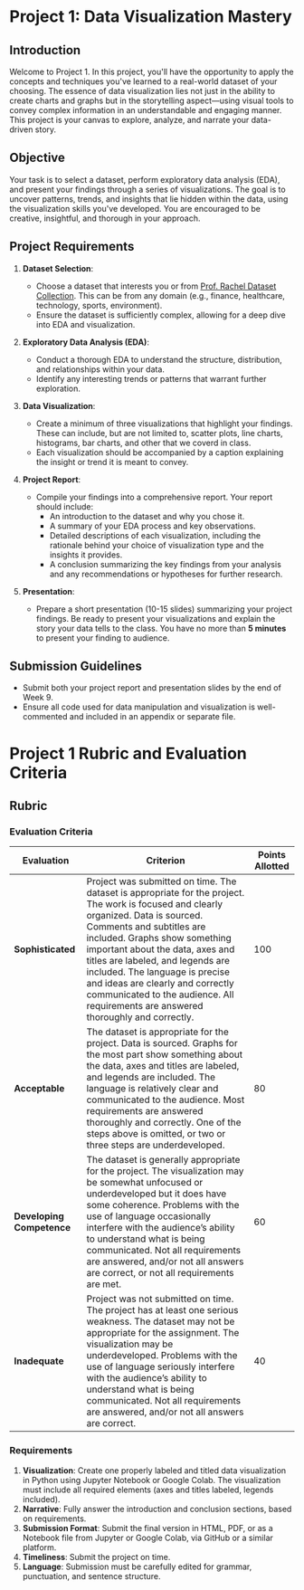 # Project 1: Data Visualization Mastery

## Introduction

Welcome to Project 1. In this project, you'll have the opportunity to apply the concepts and techniques you've learned to a real-world dataset of your choosing. The essence of data visualization lies not just in the ability to create charts and graphs but in the storytelling aspect—using visual tools to convey complex information in an understandable and engaging manner. This project is your canvas to explore, analyze, and narrate your data-driven story.

## Objective

Your task is to select a dataset, perform exploratory data analysis (EDA), and present your findings through a series of visualizations. The goal is to uncover patterns, trends, and insights that lie hidden within the data, using the visualization skills you've developed. You are encouraged to be creative, insightful, and thorough in your approach.

## Project Requirements

1. **Dataset Selection**:
   - Choose a dataset that interests you or from [Prof. Rachel Dataset Collection](https://drive.google.com/drive/folders/1AMRfddeMwKRaNidOV87JP1iCVn_z-Uv_). This can be from any domain (e.g., finance, healthcare, technology, sports, environment).
   - Ensure the dataset is sufficiently complex, allowing for a deep dive into EDA and visualization.

2. **Exploratory Data Analysis (EDA)**:
   - Conduct a thorough EDA to understand the structure, distribution, and relationships within your data.
   - Identify any interesting trends or patterns that warrant further exploration.

3. **Data Visualization**:
   - Create a minimum of three visualizations that highlight your findings. These can include, but are not limited to, scatter plots, line charts, histograms, bar charts, and other that we coverd in class. 
   - Each visualization should be accompanied by a caption explaining the insight or trend it is meant to convey.

4. **Project Report**:
   - Compile your findings into a comprehensive report. Your report should include:
     - An introduction to the dataset and why you chose it.
     - A summary of your EDA process and key observations.
     - Detailed descriptions of each visualization, including the rationale behind your choice of visualization type and the insights it provides.
     - A conclusion summarizing the key findings from your analysis and any recommendations or hypotheses for further research.

5. **Presentation**:
   - Prepare a short presentation (10-15 slides) summarizing your project findings. Be ready to present your visualizations and explain the story your data tells to the class. You have no more than **5 minutes** to present your finding to audience. 

## Submission Guidelines

- Submit both your project report and presentation slides by the end of Week 9.
- Ensure all code used for data manipulation and visualization is well-commented and included in an appendix or separate file.

# Project 1 Rubric and Evaluation Criteria

## Rubric

### Evaluation Criteria

| Evaluation              | Criterion                                                                                                                                                                                                                                                                                                                                                                                                     | Points Allotted |
|-------------------------|----------------------------------------------------------------------------------------------------------------------------------------------------------------------------------------------------------------------------------------------------------------------------------------------------------------------------------------------------------------------------------------------------------------|-----------------|
| **Sophisticated**       | Project was submitted on time. The dataset is appropriate for the project. The work is focused and clearly organized. Data is sourced. Comments and subtitles are included. Graphs show something important about the data, axes and titles are labeled, and legends are included. The language is precise and ideas are clearly and correctly communicated to the audience. All requirements are answered thoroughly and correctly.                                | 100             |
| **Acceptable**          | The dataset is appropriate for the project. Data is sourced. Graphs for the most part show something about the data, axes and titles are labeled, and legends are included. The language is relatively clear and communicated to the audience. Most requirements are answered thoroughly and correctly. One of the steps above is omitted, or two or three steps are underdeveloped.                                                             | 80             |
| **Developing Competence** | The dataset is generally appropriate for the project. The visualization may be somewhat unfocused or underdeveloped but it does have some coherence. Problems with the use of language occasionally interfere with the audience’s ability to understand what is being communicated. Not all requirements are answered, and/or not all answers are correct, or not all requirements are met.                                           | 60             |
| **Inadequate**           | Project was not submitted on time. The project has at least one serious weakness. The dataset may not be appropriate for the assignment. The visualization may be underdeveloped. Problems with the use of language seriously interfere with the audience’s ability to understand what is being communicated. Not all requirements are answered, and/or not all answers are correct.                                                            | 40             |

### Requirements

1. **Visualization**: Create one properly labeled and titled data visualization in Python using Jupyter Notebook or Google Colab. The visualization must include all required elements (axes and titles labeled, legends included).
2. **Narrative**: Fully answer the introduction and conclusion sections, based on requirements.
3. **Submission Format**: Submit the final version in HTML, PDF, or as a Notebook file from Jupyter or Google Colab, via GitHub or a similar platform.
4. **Timeliness**: Submit the project on time.
5. **Language**: Submission must be carefully edited for grammar, punctuation, and sentence structure.

